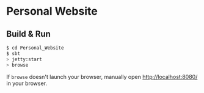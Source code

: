 # Personal Website #

## Build & Run ##

```sh
$ cd Personal_Website
$ sbt
> jetty:start
> browse
```

If `browse` doesn't launch your browser, manually open [http://localhost:8080/](http://localhost:8080/) in your browser.
